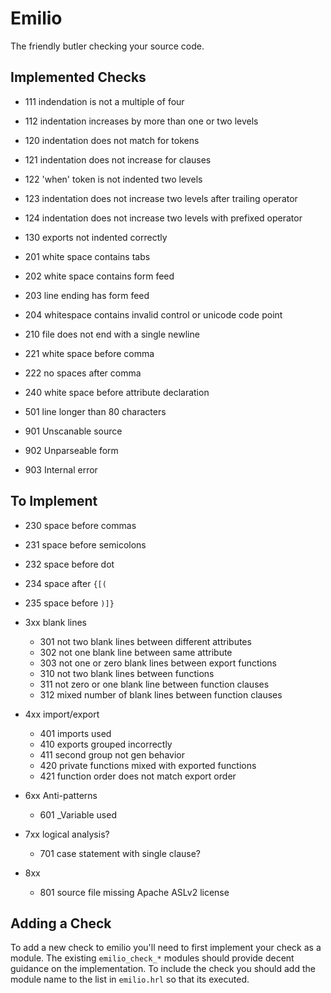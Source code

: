 Emilio
===

The friendly butler checking your source code.

Implemented Checks
---

* 111 indendation is not a multiple of four
* 112 indentation increases by more than one or two levels
* 120 indentation does not match for tokens
* 121 indentation does not increase for clauses
* 122 'when' token is not indented two levels
* 123 indentation does not increase two levels after trailing operator
* 124 indentation does not increase two levels with prefixed operator
* 130 exports not indented correctly

* 201 white space contains tabs
* 202 white space contains form feed
* 203 line ending has form feed
* 204 whitespace contains invalid control or unicode code point

* 210 file does not end with a single newline

* 221 white space before comma
* 222 no spaces after comma

* 240 white space before attribute declaration

* 501 line longer than 80 characters

* 901 Unscanable source
* 902 Unparseable form
* 903 Internal error

To Implement
---

* 230 space before commas
* 231 space before semicolons
* 232 space before dot
* 234 space after `{[(`
* 235 space before `)]}`

* 3xx blank lines
  * 301 not two blank lines between different attributes
  * 302 not one blank line between same attribute
  * 303 not one or zero blank lines between export functions
  * 310 not two blank lines between functions
  * 311 not zero or one blank line between function clauses
  * 312 mixed number of blank lines between function clauses

* 4xx import/export
  * 401 imports used
  * 410 exports grouped incorrectly
  * 411 second group not gen behavior
  * 420 private functions mixed with exported functions
  * 421 function order does not match export order

* 6xx Anti-patterns
  * 601 _Variable used

* 7xx logical analysis?
  * 701 case statement with single clause?

* 8xx
  * 801 source file missing Apache ASLv2 license


Adding a Check
---

To add a new check to emilio you'll need to first implement your check
as a module. The existing `emilio_check_*` modules should provide
decent guidance on the implementation. To include the check you should
add the module name to the list in `emilio.hrl` so that its executed.
